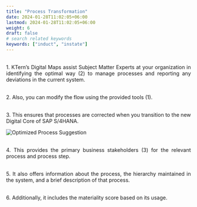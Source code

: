 ```yaml
---
title: "Process Transformation"
date: 2024-01-28T11:02:05+06:00
lastmod: 2024-01-28T11:02:05+06:00
weight: 6
draft: false
# search related keywords
keywords: ["induct", "instate"]
---
```

<div style='text-align: justify;'>

</br>1. KTern’s Digital Maps assist Subject Matter Experts at your organization in identifying the optimal way (2) to manage processes and reporting any deviations in the current system. 

</br>2. Also, you can modify the flow using the provided tools (1).

</br>3. This ensures that processes are corrected when you transition to the new Digital Core of SAP S/4HANA.

![Optimized Process Suggestion](https://storage.googleapis.com/ktern-public-files/product-documentation/Digital%20Maps/62_optimized_process_suggestion_business_transformation_assessment_digital_maps.png)

</br>4. This provides the primary business stakeholders (3) for the relevant process and process step. 

</br>5. It also offers information about the process, the hierarchy maintained in the system, and a brief description of that process. 

</br>6. Additionally, it includes the materiality score based on its usage.

</div>